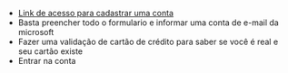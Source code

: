 
- [Link de acesso para cadastrar uma conta](https://signup.azure.com/signup?offer=ms-azr-0044p&appId=102&ref=&redirectURL=https%3A%2f%2fazure.microsoft.com%2fget-started%2fwelcome-to-azure%3Ficid%3Dacom_free&l=pt-br&srcurl=https%3A%2F%2Fazure.microsoft.com%2Ffree)
- Basta preencher todo o formulario e informar uma conta de e-mail da microsoft
- Fazer uma validação de cartão de crédito para saber se você é real e seu cartão existe
- Entrar na conta